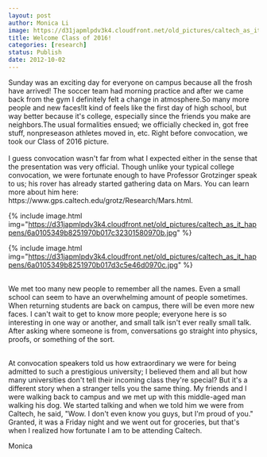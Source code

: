 ```yaml
---
layout: post
author: Monica Li
image: https://d31japmlpdv3k4.cloudfront.net/old_pictures/caltech_as_it_happens/6a0105349b8251970b017d3c5e467b970c.jpg
title: Welcome Class of 2016!
categories: [research]
status: Publish
date: 2012-10-02
---
```



<div id="yiv1930345576yui_3_2_0_15_134842522955842">Sunday was an exciting day for everyone on campus because all the frosh have arrived! The soccer team had morning practice and after we came back from the gym I definitely felt a change in atmosphere.So many more people and new faces!It kind of feels like the first day of high school, but way better because it's college, especially since the friends you make are neighbors.The usual formalities ensued; we officially checked in, got free stuff, nonpreseason athletes moved in, etc. Right before convocation, we took our Class of 2016 picture.

<div id="yiv1930345576yui_3_2_0_15_134842522955842"><br id="yui_3_2_0_19_1348803093154118" />
<div id="yiv1930345576yui_3_2_0_15_134842522955842">I guess convocation wasn't far from what I expected either in the sense that the presentation was very official. Though unlike your typical college convocation, we were fortunate enough to have Professor Grotzinger speak to us; his rover has already started gathering data on Mars. You can learn more about him here: https://www.gps.caltech.edu/grotz/Research/Mars.html.


{% include image.html img="https://d31japmlpdv3k4.cloudfront.net/old_pictures/caltech_as_it_happens/6a0105349b8251970b017c32301580970b.jpg" %}


{% include image.html img="https://d31japmlpdv3k4.cloudfront.net/old_pictures/caltech_as_it_happens/6a0105349b8251970b017d3c5e46d0970c.jpg" %}<div id="yiv1930345576yui_3_2_0_15_134842522955842"><br id="yui_3_2_0_19_1348803093154182" />
We met too many new people to remember all the names. Even a small school can seem to have an overwhelming amount of people sometimes. When returning students are back on campus, there will be even more new faces. I can't wait to get to know more people; everyone here is so interesting in one way or another, and small talk isn't ever really small talk. After asking where someone is from, conversations go straight into physics, proofs, or something of the sort.

<div id="yiv1930345576yui_3_2_0_15_134842522955842"><br id="yui_3_2_0_19_1348803093154192" />
<div id="yiv1930345576yui_3_2_0_15_134842522955842">At convocation speakers told us how extraordinary we were for being admitted to such a prestigious university; I believed them and all but how many universities don't tell their incoming class they're special? But it's a different story when a stranger tells you the same thing. My friends and I were walking back to campus and we met up with this middle-aged man walking his dog. We started talking and when we told him we were from Caltech, he said, "Wow. I don't even know you guys, but I'm proud of you." Granted, it was a Friday night and we went out for groceries, but that's when I realized how fortunate I am to be attending Caltech.

Monica
